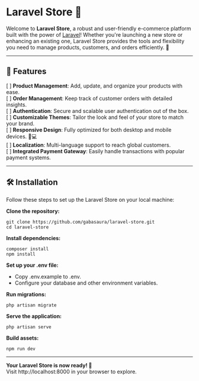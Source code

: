 # Laravel Store 🛒

Welcome to **Laravel Store**, a robust and user-friendly e-commerce platform built with the power of [Laravel](https://laravel.com/)! Whether you're launching a new store or enhancing an existing one, Laravel Store provides the tools and flexibility you need to manage products, customers, and orders efficiently. 🚀

---

## 🌟 Features

[ ] **Product Management**: Add, update, and organize your products with ease.  
[ ] **Order Management**: Keep track of customer orders with detailed insights.  
[ ] **Authentication**: Secure and scalable user authentication out of the box.  
[ ] **Customizable Themes**: Tailor the look and feel of your store to match your brand.  
[ ] **Responsive Design**: Fully optimized for both desktop and mobile devices. 📱💻  
[ ] **Localization**: Multi-language support to reach global customers.  
[ ] **Integrated Payment Gateway**: Easily handle transactions with popular payment systems.  

---

## 🛠️ Installation

Follow these steps to set up the Laravel Store on your local machine:

**Clone the repository:**
   ```
   git clone https://github.com/gabasaura/laravel-store.git
   cd laravel-store
   ```
**Install dependencies:**
   ```
   composer install
   npm install
   ```
**Set up your .env file:**
- Copy .env.example to .env.
- Configure your database and other environment variables.  

**Run migrations:**
   ```
   php artisan migrate
   ```
**Serve the application:**
   ```
   php artisan serve
   ```
**Build assets:**  
   ```
   npm run dev
   ```
---
**Your Laravel Store is now ready! 🎉**   
Visit http://localhost:8000 in your browser to explore.

